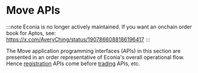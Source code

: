 # Move APIs

:::note
Econia is no longer actively maintained. If you want an onchain order book for
Aptos, see: https://x.com/AveryChing/status/1907866088186196417
:::

The Move application programming interfaces (APIs) in this section are presented in an order representative of Econia's overall operational flow.
Hence [registration] APIs come before [trading] APIs, etc.

[registration]: registration
[trading]: trading
